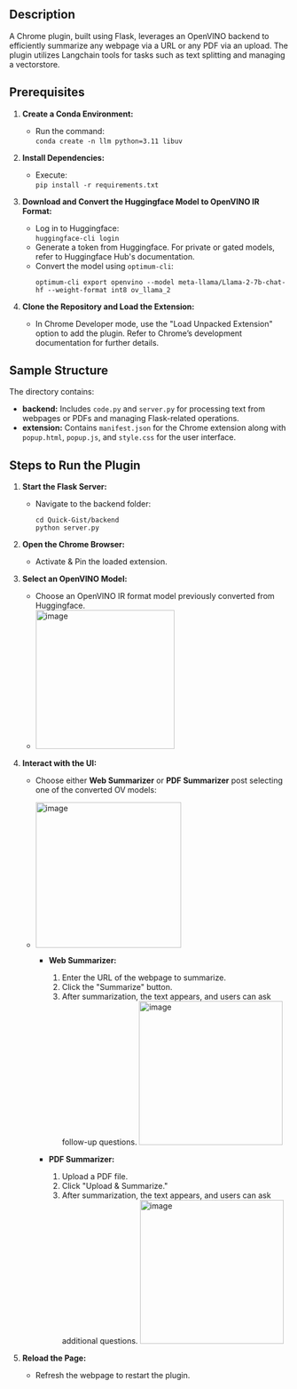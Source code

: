 ## Description

A Chrome plugin, built using Flask, leverages an OpenVINO backend to efficiently summarize any webpage via a URL or any PDF via an upload. The plugin utilizes Langchain tools for tasks such as text splitting and managing a vectorstore.

## Prerequisites

1. **Create a Conda Environment:**
   - Run the command:  
     `conda create -n llm python=3.11 libuv`

2. **Install Dependencies:**
   - Execute:  
     `pip install -r requirements.txt`

3. **Download and Convert the Huggingface Model to OpenVINO IR Format:**
   - Log in to Huggingface:  
     `huggingface-cli login`
   - Generate a token from Huggingface. For private or gated models, refer to Huggingface Hub's documentation.
   - Convert the model using `optimum-cli`:
     ```
     optimum-cli export openvino --model meta-llama/Llama-2-7b-chat-hf --weight-format int8 ov_llama_2
     ```

4. **Clone the Repository and Load the Extension:**
   - In Chrome Developer mode, use the "Load Unpacked Extension" option to add the plugin. Refer to Chrome’s development documentation for further details.

## Sample Structure

The directory contains:
- **backend:** Includes `code.py` and `server.py` for processing text from webpages or PDFs and managing Flask-related operations.
- **extension:** Contains `manifest.json` for the Chrome extension along with `popup.html`, `popup.js`, and `style.css` for the user interface.

## Steps to Run the Plugin

1. **Start the Flask Server:**
   - Navigate to the backend folder:
     ```
     cd Quick-Gist/backend
     python server.py
     ```

2. **Open the Chrome Browser:**
   - Activate & Pin the loaded extension.
   
3. **Select an OpenVINO Model:**
   - Choose an OpenVINO IR format model previously converted from Huggingface.
   - <img width="250" alt="image" src="https://github.com/user-attachments/assets/cfeb665c-4c25-45cd-8ef8-f32efab46f78">


4. **Interact with the UI:**
   - Choose either **Web Summarizer** or **PDF Summarizer** post selecting one of the converted OV models:
   - <img width="262" alt="image" src="https://github.com/user-attachments/assets/b4aed20d-2bf7-4389-a2ff-4d45cc42668e">

     - **Web Summarizer:**
       1. Enter the URL of the webpage to summarize.
       2. Click the "Summarize" button.
       3. After summarization, the text appears, and users can ask follow-up questions.
          <img width="259" alt="image" src="https://github.com/user-attachments/assets/a3cff61f-1eec-4768-82de-d3e3ec1195e0">

     - **PDF Summarizer:**
       1. Upload a PDF file.
       2. Click "Upload & Summarize."
       3. After summarization, the text appears, and users can ask additional questions.
          <img width="259" alt="image" src="https://github.com/user-attachments/assets/8f4a913f-ce46-4aea-b584-58a5bd707aee">


5. **Reload the Page:**  
   - Refresh the webpage to restart the plugin.
